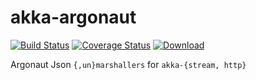 # akka-argonaut

[![Build Status](https://travis-ci.org/vikraman/akka-argonaut.svg?branch=master)](https://travis-ci.org/vikraman/akka-argonaut)
[![Coverage Status](https://coveralls.io/repos/vikraman/akka-argonaut/badge.svg)](https://coveralls.io/r/vikraman/akka-argonaut)
[![Download](https://api.bintray.com/packages/vikraman/maven/akka-argonaut/images/download.svg)](https://bintray.com/vikraman/maven/akka-argonaut/_latestVersion)

Argonaut Json `{,un}marshallers` for `akka-{stream, http}`
